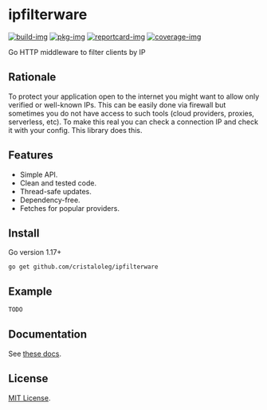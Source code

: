 # ipfilterware

[![build-img]][build-url]
[![pkg-img]][pkg-url]
[![reportcard-img]][reportcard-url]
[![coverage-img]][coverage-url]

Go HTTP middleware to filter clients by IP

## Rationale

To protect your application open to the internet you might want to allow only verified or well-known IPs. This can be easily done via firewall but sometimes you do not have access to such tools (cloud providers, proxies, serverless, etc). To make this real you can check a connection IP and check it with your config. This library does this.

## Features

* Simple API.
* Clean and tested code.
* Thread-safe updates.
* Dependency-free.
* Fetches for popular providers.

## Install

Go version 1.17+

```
go get github.com/cristaloleg/ipfilterware
```

## Example

```go
TODO
```

## Documentation

See [these docs][pkg-url].

## License

[MIT License](LICENSE).

[build-img]: https://github.com/cristaloleg/ipfilterware/workflows/build/badge.svg
[build-url]: https://github.com/cristaloleg/ipfilterware/actions
[pkg-img]: https://pkg.go.dev/badge/cristaloleg/ipfilterware
[pkg-url]: https://pkg.go.dev/github.com/cristaloleg/ipfilterware
[reportcard-img]: https://goreportcard.com/badge/cristaloleg/ipfilterware
[reportcard-url]: https://goreportcard.com/report/cristaloleg/ipfilterware
[coverage-img]: https://codecov.io/gh/cristaloleg/ipfilterware/branch/master/graph/badge.svg
[coverage-url]: https://codecov.io/gh/cristaloleg/ipfilterware
